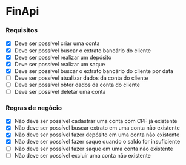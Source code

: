 # FinApi

### Requisitos
* [x] Deve ser possível criar uma conta
* [x] Deve ser possível buscar o extrato bancário do cliente
* [x] Deve ser possível realizar um depósito
* [x] Deve ser possível realizar um saque
* [x] Deve ser possível buscar o extrato bancário do cliente por data
* [ ] Deve ser possível atualizar dados da conta do cliente
* [ ] Deve ser possível obter dados da conta do cliente
* [ ] Deve ser possível deletar uma conta

### Regras de negócio
* [x] Não deve ser possível cadastrar uma conta com CPF já existente
* [x] Não deve ser possível buscar extrato em uma conta não existente
* [x] Não deve ser possível fazer depósito em uma conta não existente
* [x] Não deve ser possível fazer saque quando o saldo for insuficiente
* [ ] Não deve ser possível fazer saque em uma conta não existente
* [ ] Não deve ser possível excluir uma conta não existente
